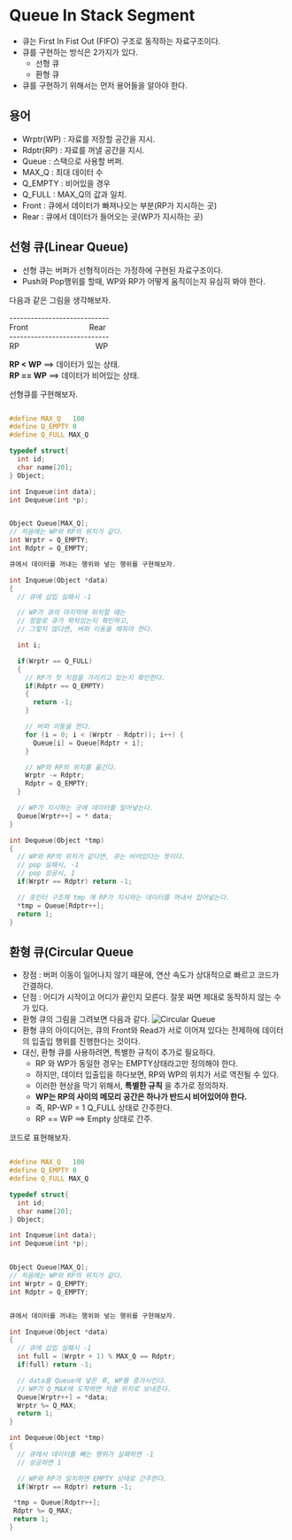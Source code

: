 # Queue In Stack Segment
- 큐는 First In Fist Out (FIFO) 구조로 동작하는 자료구조이다.
- 큐를 구현하는 방식은 2가지가 있다.
  - 선형 큐
  - 환형 큐
- 큐를 구현하기 위해서는 먼저 용어들을 알아야 한다.


## 용어
- Wrptr(WP) : 자료를 저장할 공간을 지시.
- Rdptr(RP) : 자료를 꺼낼 공간을 지시.
- Queue : 스택으로 사용할 버퍼.
- MAX_Q : 최대 데이터 수
- Q_EMPTY : 비어있을 경우
- Q_FULL : MAX_Q의 값과 일치.
- Front : 큐에서 데이터가 빠져나오는 부분(RP가 지시하는 곳)
- Rear : 큐에서 데이터가 들어오는 곳(WP가 지시하는 곳)


## 선형 큐(Linear Queue)
- 선형 큐는 버퍼가 선형적이라는 가정하에 구현된 자료구조이다.
- Push와 Pop행위를 할때, WP와 RP가 어떻게 움직이는지 유심히 봐야 한다.

다음과 같은 그림을 생각해보자.

\----------------------------  
Front &nbsp;&nbsp;&nbsp;&nbsp;&nbsp;&nbsp;&nbsp;&nbsp;&nbsp;&nbsp;&nbsp;&nbsp;&nbsp;&nbsp;&nbsp;&nbsp;&nbsp;&nbsp;&nbsp;&nbsp;&nbsp;&nbsp;&nbsp;&nbsp;&nbsp;&nbsp; Rear  
\----------------------------  
RP &nbsp;&nbsp;&nbsp;&nbsp;&nbsp;&nbsp;&nbsp;&nbsp;&nbsp;&nbsp;&nbsp;&nbsp;&nbsp;&nbsp;&nbsp;&nbsp;&nbsp;&nbsp;&nbsp;&nbsp;&nbsp;&nbsp;&nbsp;&nbsp;&nbsp;&nbsp;&nbsp;&nbsp;&nbsp;&nbsp;&nbsp;&nbsp;&nbsp;  WP


**RP < WP**  ==> 데이터가 있는 상태.  
**RP == WP** ==> 데이터가 비어있는 상태.

선형큐를 구현해보자.
```cpp

#define MAX_Q	100
#define Q_EMPTY 0
#define Q_FULL MAX_Q

typedef struct{
  int id;
  char name[20];
} Object;

int Inqueue(int data);
int Dequeue(int *p);


Object Queue[MAX_Q];
// 처음에는 WP와 RP의 위치가 같다.
int Wrptr = Q_EMPTY;
int Rdptr = Q_EMPTY;

큐에서 데이터를 꺼내는 행위와 넣는 행위를 구현해보자.

int Inqueue(Object *data)
{
  // 큐에 삽입 실패시 -1

  // WP가 큐의 마지막에 위치할 때는
  // 정말로 큐가 꽉차있는지 확인하고,
  // 그렇지 않다면, 버퍼 이동을 해줘야 한다.

  int i;

  if(Wrptr == Q_FULL)
  {
    // RP가 첫 지점을 가리키고 있는지 확인한다.
    if(Rdptr == Q_EMPTY)
    {
      return -1;
    }

    // 버퍼 이동을 한다.
    for (i = 0; i < (Wrptr - Rdptr)); i++) {
      Queue[i] = Queue[Rdptr + i];
    }

    // WP와 RP의 위치를 옮긴다.
    Wrptr -= Rdptr;
    Rdptr = Q_EMPTY;
  }

  // WP가 지시하는 곳에 데이터를 밀어넣는다.
  Queue[Wrptr++] = * data;
}

int Dequeue(Object *tmp)
{
  // WP와 RP의 위치가 같다면, 큐는 비어있다는 뜻이다.
  // pop 실패시, -1
  // pop 성공시, 1
  if(Wrptr == Rdptr) return -1;

  // 포인터 구조체 tmp 에 RP가 지시하는 데이터를 꺼내서 집어넣는다.
  *tmp = Queue[Rdptr++];
  return 1;
}

```


## 환형 큐(Circular Queue
- 장점 : 버퍼 이동이 일어나지 않기 때문에, 연산 속도가 상대적으로 빠르고 코드가 간결하다.
- 단점 : 어디가 시작이고 어디가 끝인지 모른다. 잘못 짜면 제대로 동작하지 않는 수가 있다.
- 환형 큐의 그림을 그려보면 다음과 같다.
![Circular Queue](http://www.includehelp.com/screen-shots/circular-queue-2.jpg)
- 환형 큐의 아이디어는, 큐의 Front와 Read가 서로 이어져 있다는 전제하에 데이터의 입출입 행위를 진행한다는 것이다.
- 대신, 환형 큐를 사용하려면, 특별한 규칙이 추가로 필요하다.
  - RP 와 WP가 동일한 경우는 EMPTY상태라고만 정의해야 한다.
  - 하지만, 데이터 입출입을 하다보면, RP와 WP의 위치가 서로 역전될 수 있다.
  - 이러한 현상을 막기 위해서, **특별한 규칙** 을 추가로 정의하자.
  - **WP는 RP의 사이의 메모리 공간은 하나가 반드시 비어있어야 한다.**
  - 즉, RP-WP = 1 Q_FULL 상태로 간주한다.
  - RP == WP ==> Empty 상태로 간주.


코드로 표현해보자.
```cpp

#define MAX_Q	100
#define Q_EMPTY 0
#define Q_FULL MAX_Q

typedef struct{
  int id;
  char name[20];
} Object;

int Inqueue(int data);
int Dequeue(int *p);


Object Queue[MAX_Q];
// 처음에는 WP와 RP의 위치가 같다.
int Wrptr = Q_EMPTY;
int Rdptr = Q_EMPTY;


큐에서 데이터를 꺼내는 행위와 넣는 행위를 구현해보자.

int Inqueue(Object *data)
{
  // 큐에 삽입 실패시 -1
  int full = (Wrptr + 1) % MAX_Q == Rdptr;
  if(full) return -1;

  // data를 Queue에 넣은 후, WP를 증가시킨다.
  // WP가 Q_MAX에 도착하면 처음 위치로 보내준다.
  Queue[Wrptr++] = *data;
  Wrptr %= Q_MAX;
  return 1;
}

int Dequeue(Object *tmp)
{
  // 큐에서 데이터를 빼는 행위가 실패하면 -1
  // 성공하면 1

  // WP와 RP가 일치하면 EMPTY 상태로 간주한다.
  if(Wrptr == Rdptr) return -1;

 *tmp = Queue[Rdptr++];
 Rdptr %= Q_MAX;
 return 1;
}


```
